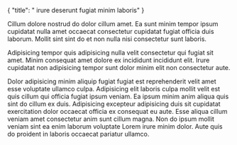 {
  "title": " irure deserunt fugiat minim laboris"
}

Cillum dolore nostrud do dolor cillum amet. Ea sunt minim tempor ipsum cupidatat nulla amet occaecat consectetur cupidatat fugiat officia duis laborum. Mollit sint sint do et non nulla nisi consectetur sunt laboris.

Adipisicing tempor quis adipisicing nulla velit consectetur qui fugiat sit amet. Minim consequat amet dolore ex incididunt incididunt elit. Irure cupidatat non adipisicing tempor sunt dolor minim elit non consectetur aute.

Dolor adipisicing minim aliquip fugiat fugiat est reprehenderit velit amet esse voluptate ullamco culpa. Adipisicing elit laboris culpa mollit velit est quis cillum qui officia fugiat ipsum veniam. Ea ipsum minim anim aliqua quis sint do cillum ex duis. Adipisicing excepteur adipisicing duis sit cupidatat exercitation dolor occaecat officia ex consequat eu aute. Esse aliqua cillum veniam amet consectetur anim sunt cillum magna. Non do ipsum mollit veniam sint ea enim laborum voluptate Lorem irure minim dolor. Aute quis do proident in laboris occaecat pariatur ullamco.